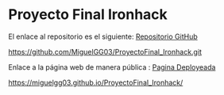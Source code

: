 # Proyecto Final Ironhack

El enlace al repositorio es el siguiente: [Repositorio GitHub](https://github.com/MiguelGG03/ProyectoFinal_Ironhack.git)

https://github.com/MiguelGG03/ProyectoFinal_Ironhack.git

Enlace a la página web de manera pública : [Pagina Deployeada](https://miguelgg03.github.io/ProyectoFinal_Ironhack/)

https://miguelgg03.github.io/ProyectoFinal_Ironhack/
